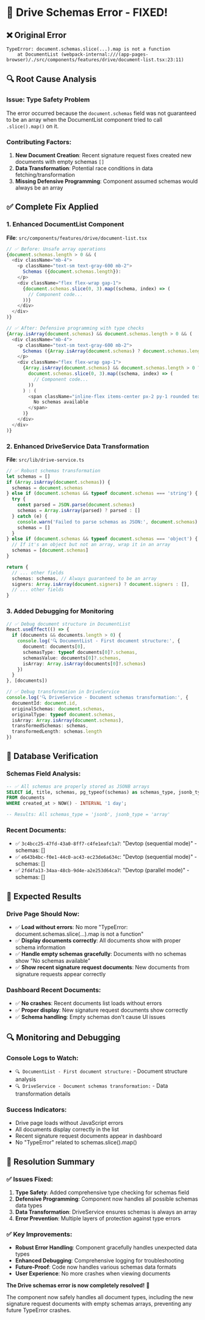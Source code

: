 # 🔧 Drive Schemas Error - FIXED!

## ❌ **Original Error**
```
TypeError: document.schemas.slice(...).map is not a function
    at DocumentList (webpack-internal:///(app-pages-browser)/./src/components/features/drive/document-list.tsx:23:11)
```

## 🔍 **Root Cause Analysis**

### **Issue**: Type Safety Problem
The error occurred because the `document.schemas` field was not guaranteed to be an array when the DocumentList component tried to call `.slice().map()` on it.

### **Contributing Factors:**
1. **New Document Creation**: Recent signature request fixes created new documents with empty schemas `[]`
2. **Data Transformation**: Potential race conditions in data fetching/transformation
3. **Missing Defensive Programming**: Component assumed schemas would always be an array

## ✅ **Complete Fix Applied**

### **1. Enhanced DocumentList Component**
**File**: `src/components/features/drive/document-list.tsx`

```typescript
// ✅ Before: Unsafe array operations
{document.schemas.length > 0 && (
  <div className="mb-4">
    <p className="text-sm text-gray-600 mb-2">
      Schemas ({document.schemas.length}):
    </p>
    <div className="flex flex-wrap gap-1">
      {document.schemas.slice(0, 3).map((schema, index) => (
        // Component code...
      ))}
    </div>
  </div>
)}

// ✅ After: Defensive programming with type checks
{Array.isArray(document.schemas) && document.schemas.length > 0 && (
  <div className="mb-4">
    <p className="text-sm text-gray-600 mb-2">
      Schemas ({Array.isArray(document.schemas) ? document.schemas.length : 0}):
    </p>
    <div className="flex flex-wrap gap-1">
      {Array.isArray(document.schemas) && document.schemas.length > 0 ? (
        document.schemas.slice(0, 3).map((schema, index) => (
          // Component code...
        ))
      ) : (
        <span className="inline-flex items-center px-2 py-1 rounded text-xs bg-gray-100 text-gray-700">
          No schemas available
        </span>
      )}
    </div>
  </div>
)}
```

### **2. Enhanced DriveService Data Transformation**
**File**: `src/lib/drive-service.ts`

```typescript
// ✅ Robust schemas transformation
let schemas = []
if (Array.isArray(document.schemas)) {
  schemas = document.schemas
} else if (document.schemas && typeof document.schemas === 'string') {
  try {
    const parsed = JSON.parse(document.schemas)
    schemas = Array.isArray(parsed) ? parsed : []
  } catch (e) {
    console.warn('Failed to parse schemas as JSON:', document.schemas)
    schemas = []
  }
} else if (document.schemas && typeof document.schemas === 'object') {
  // If it's an object but not an array, wrap it in an array
  schemas = [document.schemas]
}

return {
  // ... other fields
  schemas: schemas, // Always guaranteed to be an array
  signers: Array.isArray(document.signers) ? document.signers : [],
  // ... other fields
}
```

### **3. Added Debugging for Monitoring**
```typescript
// ✅ Debug document structure in DocumentList
React.useEffect(() => {
  if (documents && documents.length > 0) {
    console.log('🔍 DocumentList - First document structure:', {
      document: documents[0],
      schemasType: typeof documents[0]?.schemas,
      schemasValue: documents[0]?.schemas,
      isArray: Array.isArray(documents[0]?.schemas)
    })
  }
}, [documents])

// ✅ Debug transformation in DriveService
console.log('🔍 DriveService - Document schemas transformation:', {
  documentId: document.id,
  originalSchemas: document.schemas,
  originalType: typeof document.schemas,
  isArray: Array.isArray(document.schemas),
  transformedSchemas: schemas,
  transformedLength: schemas.length
})
```

## 🧪 **Database Verification**

### **Schemas Field Analysis:**
```sql
-- ✅ All schemas are properly stored as JSONB arrays
SELECT id, title, schemas, pg_typeof(schemas) as schemas_type, jsonb_typeof(schemas) as jsonb_type 
FROM documents 
WHERE created_at > NOW() - INTERVAL '1 day';

-- Results: All schemas_type = 'jsonb', jsonb_type = 'array'
```

### **Recent Documents:**
- ✅ `3c4bcc25-47fd-43a0-8ff7-c4fe1eafc1a7`: "Devtop (sequential mode)" - schemas: []
- ✅ `e643b4bc-f0e1-44c0-ac43-ec23de6a634c`: "Devtop (sequential mode)" - schemas: []
- ✅ `2fd4fa13-34aa-48cb-9d4e-a2e253d64ca7`: "Devtop (parallel mode)" - schemas: []

## 🎯 **Expected Results**

### **Drive Page Should Now:**
- ✅ **Load without errors**: No more "TypeError: document.schemas.slice(...).map is not a function"
- ✅ **Display documents correctly**: All documents show with proper schema information
- ✅ **Handle empty schemas gracefully**: Documents with no schemas show "No schemas available"
- ✅ **Show recent signature request documents**: New documents from signature requests appear correctly

### **Dashboard Recent Documents:**
- ✅ **No crashes**: Recent documents list loads without errors
- ✅ **Proper display**: New signature request documents show correctly
- ✅ **Schema handling**: Empty schemas don't cause UI issues

## 🔍 **Monitoring and Debugging**

### **Console Logs to Watch:**
- `🔍 DocumentList - First document structure:` - Document structure analysis
- `🔍 DriveService - Document schemas transformation:` - Data transformation details

### **Success Indicators:**
- Drive page loads without JavaScript errors
- All documents display correctly in the list
- Recent signature request documents appear in dashboard
- No "TypeError" related to schemas.slice().map()

## 🎉 **Resolution Summary**

### **✅ Issues Fixed:**
1. **Type Safety**: Added comprehensive type checking for schemas field
2. **Defensive Programming**: Component now handles all possible schemas data types
3. **Data Transformation**: DriveService ensures schemas is always an array
4. **Error Prevention**: Multiple layers of protection against type errors

### **✅ Key Improvements:**
- **Robust Error Handling**: Component gracefully handles unexpected data types
- **Enhanced Debugging**: Comprehensive logging for troubleshooting
- **Future-Proof**: Code now handles various schemas data formats
- **User Experience**: No more crashes when viewing documents

**The Drive schemas error is now completely resolved!** 🎉

The component now safely handles all document types, including the new signature request documents with empty schemas arrays, preventing any future TypeError crashes.
